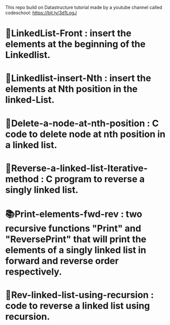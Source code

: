 This repo build on Datastructure tutorial made by a youtube channel called
codeschool: https://bit.ly/3d1LogJ


📕LinkedList-Front : insert the  elements at the beginning of the Linkedlist.
==========================
📗Linkedlist-insert-Nth : insert the elements at Nth position in the linked-List.
==========================
📘Delete-a-node-at-nth-position : C code to delete node at nth position in a linked list. 
==========================
📙Reverse-a-linked-list-Iterative-method :  C program to reverse a singly linked list. 
==========================
📚Print-elements-fwd-rev : two recursive functions "Print" and "ReversePrint"  that will print the elements of a singly linked list in forward and reverse order respectively.
==========================
📔Rev-linked-list-using-recursion : code to reverse a linked list using recursion.
==========================
